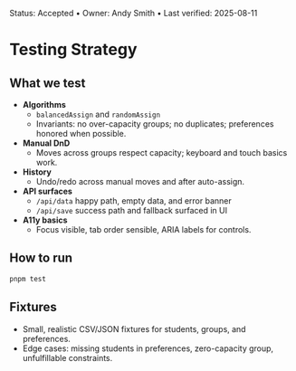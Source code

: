 Status: Accepted • Owner: Andy Smith • Last verified: 2025-08-11

# Testing Strategy

## What we test
- **Algorithms**
  - `balancedAssign` and `randomAssign`
  - Invariants: no over-capacity groups; no duplicates; preferences honored when possible.
- **Manual DnD**
  - Moves across groups respect capacity; keyboard and touch basics work.
- **History**
  - Undo/redo across manual moves and after auto-assign.
- **API surfaces**
  - `/api/data` happy path, empty data, and error banner
  - `/api/save` success path and fallback surfaced in UI
- **A11y basics**
  - Focus visible, tab order sensible, ARIA labels for controls.

## How to run
```bash
pnpm test
```

## Fixtures
- Small, realistic CSV/JSON fixtures for students, groups, and preferences.
- Edge cases: missing students in preferences, zero-capacity group, unfulfillable constraints.

